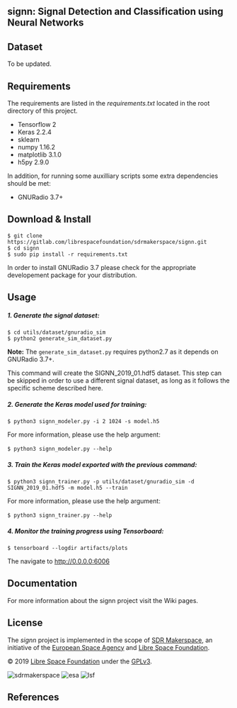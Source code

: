 ## signn: Signal Detection and Classification using Neural Networks

## Dataset
To be updated.

## Requirements
The requirements are listed in the *requirements.txt* located in the root directory of this project.

* Tensorflow 2
* Keras 2.2.4
* sklearn
* numpy 1.16.2
* matplotlib 3.1.0
* h5py 2.9.0

In addition, for running some auxilliary scripts some extra dependencies should be met:

*  GNURadio 3.7+

## Download & Install

~~~~
$ git clone https://gitlab.com/librespacefoundation/sdrmakerspace/signn.git
$ cd signn
$ sudo pip install -r requirements.txt
~~~~

In order to install GNURadio 3.7 please check for the appropriate developement package for your distribution.

## Usage

##### 1. Generate the signal dataset:
~~~~
$ cd utils/dataset/gnuradio_sim
$ python2 generate_sim_dataset.py
~~~~

**Note:** The `generate_sim_dataset.py` requires python2.7 as it depends on GNURadio 3.7+.

This command will create the SIGNN_2019_01.hdf5 dataset. This step can be skipped in order to use a different signal dataset, as long as it follows the specific scheme described here.
&nbsp;

##### 2. Generate the Keras model used for training:

`$ python3 signn_modeler.py -i 2 1024 -s model.h5`

For more information, please use the help argument:

`$ python3 signn_modeler.py --help` 
&nbsp;

##### 3. Train the Keras model exported with the previous command:

`$ python3 signn_trainer.py -p utils/dataset/gnuradio_sim -d SIGNN_2019_01.hdf5 -m model.h5 --train`

For more information, please use the help argument:

`$ python3 signn_trainer.py --help`
&nbsp;

##### 4. Monitor the training progress using Tensorboard:

`$ tensorboard --logdir artifacts/plots`

The navigate to http://0.0.0.0:6006

## Documentation

For more information about the signn project visit the Wiki pages.

## License
The *signn* project is implemented in the scope of [SDR Makerspace](https://sdrmaker.space/), an initiative of the [European Space Agency](https://esa.int) and [Libre Space Foundation](https://libre.space). 


&copy; 2019 [Libre Space Foundation](http://librespacefoundation.org) under the [GPLv3](LICENSE).

![sdrmakerspace](https://gitlab.com/librespacefoundation/sdrmakerspace/iqzip/wikis/uploads/5b652716f9ae39c444009ccdb8e337ba/sdrmakerspace.png)
![esa](https://gitlab.com/librespacefoundation/sdrmakerspace/iqzip/wikis/uploads/a51802d6b007ce52f67dc6ad58fb022b/esa.gif)
![lsf](https://gitlab.com/librespacefoundation/sdrmakerspace/iqzip/wikis/uploads/0efd910f4adfb62a67d6d048dbcac3ea/lsf.png)

## References
